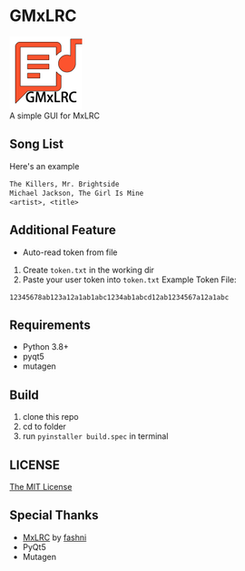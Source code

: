 # GMxLRC
<img src="icon.png" height="128"><br>
A simple GUI for MxLRC<br>

## Song List
Here's an example<br>
```text
The Killers, Mr. Brightside
Michael Jackson, The Girl Is Mine
<artist>, <title>
```

## Additional Feature
- Auto-read token from file
1. Create `token.txt` in the working dir
2. Paste your user token into `token.txt`
Example Token File:<Br>
```text
12345678ab123a12a1ab1abc1234ab1abcd12ab1234567a12a1abc
```

## Requirements
- Python 3.8+
- pyqt5
- mutagen

## Build
1. clone this repo
2. cd to folder
3. run `pyinstaller build.spec` in terminal

## LICENSE
[The MIT License](LICENSE)

## Special Thanks
- [MxLRC](https://github.com/fashni/MxLRC) by [fashni](https://github.com/fashni)
- PyQt5
- Mutagen